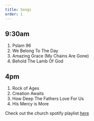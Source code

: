 ```yaml
---
title: Songs
order: 1
---
```


## 9:30am 
1. Pslam 96
2. We Belong To The Day
3. Amazing Grace (My Chains Are Gone)
4. Behold The Lamb Of God


## 4pm 
1. Rock of Ages
2. Creation Awaits
3. How Deep The Fathers Love For Us
4. His Mercy is More
   
Check out the church spotify playlist [here](https://open.spotify.com/playlist/3gh0ZKXkJBDbNEnZqJJDXj?si=0908aa3f87544643)
